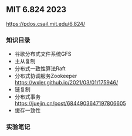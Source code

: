 ## MIT 6.824 2023 
https://pdos.csail.mit.edu/6.824/
### 知识目录

* 谷歌分布式文件系统GFS  
* 主从复制  
* 分布式一致性算法Raft  
* 分布式协调服务Zookeeper  
https://wxler.github.io/2021/03/01/175946/  
* 链复制  
* 分布式事务  
https://juejin.cn/post/6844903647197806605
* 缓存一致性


### 实验笔记